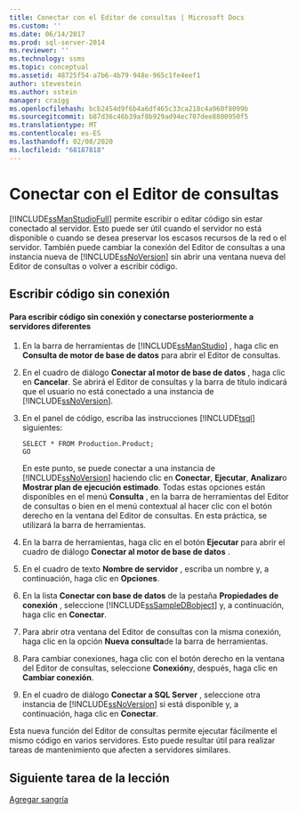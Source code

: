 ```yaml
---
title: Conectar con el Editor de consultas | Microsoft Docs
ms.custom: ''
ms.date: 06/14/2017
ms.prod: sql-server-2014
ms.reviewer: ''
ms.technology: ssms
ms.topic: conceptual
ms.assetid: 48725f54-a7b6-4b79-948e-965c1fe4eef1
author: stevestein
ms.author: sstein
manager: craigg
ms.openlocfilehash: bcb2454d9f6b4a6df465c33ca218c4a960f8099b
ms.sourcegitcommit: b87d36c46b39af8b929ad94ec707dee8800950f5
ms.translationtype: MT
ms.contentlocale: es-ES
ms.lasthandoff: 02/08/2020
ms.locfileid: "68187818"
---
```

# <a name="connecting-with-query-editor"></a>Conectar con el Editor de consultas
  
  [!INCLUDE[ssManStudioFull](../../includes/ssmanstudiofull-md.md)] permite escribir o editar código sin estar conectado al servidor. Esto puede ser útil cuando el servidor no está disponible o cuando se desea preservar los escasos recursos de la red o el servidor. También puede cambiar la conexión del Editor de consultas a una instancia nueva de [!INCLUDE[ssNoVersion](../../includes/ssnoversion-md.md)] sin abrir una ventana nueva del Editor de consultas o volver a escribir código.  
  
## <a name="coding-offline"></a>Escribir código sin conexión  
  
#### <a name="to-write-code-offline-and-then-connect-to-different-servers"></a>Para escribir código sin conexión y conectarse posteriormente a servidores diferentes  
  
1.  En la barra de herramientas de [!INCLUDE[ssManStudio](../../includes/ssmanstudio-md.md)] , haga clic en **Consulta de motor de base de datos** para abrir el Editor de consultas.  
  
2.  En el cuadro de diálogo **Conectar al motor de base de datos** , haga clic en **Cancelar**. Se abrirá el Editor de consultas y la barra de título indicará que el usuario no está conectado a una instancia de [!INCLUDE[ssNoVersion](../../includes/ssnoversion-md.md)].  
  
3.  En el panel de código, escriba las instrucciones [!INCLUDE[tsql](../../includes/tsql-md.md)] siguientes:  
  
    ```  
    SELECT * FROM Production.Product;  
    GO  
    ```  
  
     En este punto, se puede conectar a una instancia de [!INCLUDE[ssNoVersion](../../includes/ssnoversion-md.md)] haciendo clic en **Conectar**, **Ejecutar**, **Analizar**o **Mostrar plan de ejecución estimado**. Todas estas opciones están disponibles en el menú **Consulta** , en la barra de herramientas del Editor de consultas o bien en el menú contextual al hacer clic con el botón derecho en la ventana del Editor de consultas. En esta práctica, se utilizará la barra de herramientas.  
  
4.  En la barra de herramientas, haga clic en el botón **Ejecutar** para abrir el cuadro de diálogo **Conectar al motor de base de datos** .  
  
5.  En el cuadro de texto **Nombre de servidor** , escriba un nombre y, a continuación, haga clic en **Opciones**.  
  
6.  En la lista **Conectar con base de datos** de la pestaña **Propiedades de conexión** , seleccione [!INCLUDE[ssSampleDBobject](../../includes/sssampledbobject-md.md)] y, a continuación, haga clic en **Conectar**.  
  
7.  Para abrir otra ventana del Editor de consultas con la misma conexión, haga clic en la opción **Nueva consulta**de la barra de herramientas.  
  
8.  Para cambiar conexiones, haga clic con el botón derecho en la ventana del Editor de consultas, seleccione **Conexión**y, después, haga clic en **Cambiar conexión**.  
  
9. En el cuadro de diálogo **Conectar a SQL Server** , seleccione otra instancia de [!INCLUDE[ssNoVersion](../../includes/ssnoversion-md.md)] si está disponible y, a continuación, haga clic en **Conectar**.  
  
 Esta nueva función del Editor de consultas permite ejecutar fácilmente el mismo código en varios servidores. Esto puede resultar útil para realizar tareas de mantenimiento que afecten a servidores similares.  
  
## <a name="next-task-in-lesson"></a>Siguiente tarea de la lección  
 [Agregar sangría](lesson-2-2-adding-indentation.md)  
  
  
